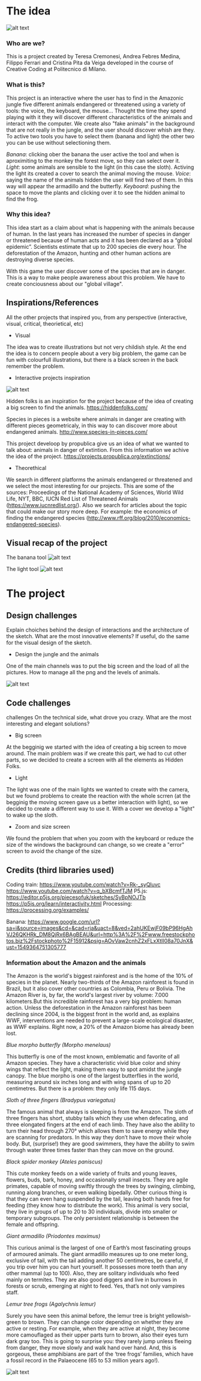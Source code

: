 # The idea

![alt text](https://github.com/drawwithcode/2018-group-work-group-07/blob/master/endangered%20animals.png)

### Who are we?
This is a project created by Teresa Cremonesi, Andrea Febres Medina, Filippo Ferrari and Cristina Pita da Veiga developed in the course of Creative Coding at Politecnico di Milano.

### What is this?
This project is an interactive where the user has to find in the Amazonic jungle five different animals endangered or threatened using a variety of tools: the voice, the keyboard, the mouse... Thought the time they spend playing with it they will discover different characteristics of the animals and interact with the computer. We create also "fake animals" in the background that are not really in the jungle, and the user should discover whish are they. To active two tools you have to select them (banana and light) the other two you can be use without selectioning them. 

*Banana*: clicking ober the banana the user active the tool and when is aproximiting to the monkey the forest move, so they can select over it.
*Light*: some animals are sensible to the light (in this case the sloth). Activing the light its created a cover to search the animal moving the mouse.
*Voice*: saying the name of the animals hidden the user will find two of them. In this way will appear the armadillo and the butterfly.
*Keyboard*: pushing the space to move the plants and clicking over it to see the hidden animal to find the frog.


### Why this idea?
This idea start as a claim about what is happening with the animals because of human. In the last years has increased the number of species in danger or threatened because of human acts and it has been declared as a “global epidemic”. Scientists estimate that up to 200 species die every hour. The deforestation of the Amazon, hunting and other human actions are destroying diverse species. 

With this game the user discover some of the species that are in danger. This is a way to make people awareness about this problem. We have to create conciousness about our "global village".


## Inspirations/References
All the other projects that inspired you, from any perspective (interactive, visual, critical, theorietical, etc)

- Visual

The idea was to create illustrations but not very childish style. At the end the idea is to concern people about a very big problem, the game can be fun with colourfull illustrations, but there is a black screen in the back remember the problem. 

- Interactive projects inspiration

![alt text](https://github.com/drawwithcode/2018-group-work-group-07/blob/master/inspi2000.png)

Hidden folks is an inspiration for the project because of the idea of creating a big screen to find the animals.
https://hiddenfolks.com/

Species in pieces is a website where animals in danger are creating with different pieces geometricaly, in this way to can discover more about endangered animals.
http://www.species-in-pieces.com/

This project develoop by propublica give us an idea of what we wanted to talk about: animals in danger of extintion. From this information we achive the idea of the project.
https://projects.propublica.org/extinctions/

- Theorethical

We search in different platforms the animals endangered or threatened and we select the most interesting for our projects. This are some of the sources: Proceedings of the National Academy of Sciences, World Wild Life, NYT, BBC, IUCN Red List of Threatened Animals (https://www.iucnredlist.org/). Also we search for articles about the topic that could make our story more deep. For example: the economics of finding the endangered species (http://www.rff.org/blog/2010/economics-endangered-species).


## Visual recap of the project
The banana tool
![alt text]( https://github.com/drawwithcode/2018-group-work-group-07/blob/master/banana.gif)

The light tool
![alt text]( https://github.com/drawwithcode/2018-group-work-group-07/blob/master/banana.gif)


# The project

## Design challenges
Explain choiches behind the design of interactions and the architecture of the sketch. What are the most innovative elements?
If useful, do the same for the visual design of the sketch.

- Design the jungle and the animals

One of the main channels was to put the big screen and the load of all the pictures. How to manage all the png and the levels of animals.

![alt text](https://github.com/drawwithcode/2018-group-work-group-07/blob/master/sfondo.png) 


## Code challenges 
challenges On the technical side, what drove you crazy. What are the most interesting and elegant solutions?

- Big screen

At the begginig we started with the idea of creating a big screen to move around. The main problem was if we create this part, we had to cut other parts, so we decided to create a screen with all the elements as Hidden Folks. 

- Light

The light was one of the main lights we wanted to create with the camera, but we found problems to create the reaction with the whole scrren (at the begginig the moving screen gave us a better interaction with light), so we decided to create a different way to use it. With a cover we develop a "light" to wake up the sloth.

- Zoom and size screen

We found the problem that when you zoom with the keyboard or reduze the size of the windows the background can change, so we create a "error" screen to avoid the change of the size.


## Credits (third libraries used)

Coding train: https://www.youtube.com/watch?v=Rk-_syQluvc
              https://www.youtube.com/watch?v=q_bXBcmfTJM
P5.js: https://editor.p5js.org/piecesofuk/sketches/SyBpNOJTb
              https://p5js.org/learn/interactivity.html
Processing: https://processing.org/examples/

Banana: https://www.google.com/url?sa=i&source=images&cd=&cad=rja&uact=8&ved=2ahUKEwjF09bP96HgAhVJ26QKHRk_DM8QjRx6BAgBEAU&url=http%3A%2F%2Fwww.freestockphotos.biz%2Fstockphoto%2F15912&psig=AOvVaw2cnhZ2xFLxXtII08a70JnX&ust=1549364751305777

### Information about the Amazon and the animals
The Amazon is the world's biggest rainforest and is the home of the 10% of species in the planet. Nearly two-thirds of the Amazon rainforest is found in Brazil, but it also cover other countries as Colombia, Peru or Bolivia. The Amazon River is, by far, the world's largest river by volume: 7.000 kilometers.But this incredible rainforest has a very big problem: human action. Unless the deforestation in the Amazon rainforest has been declining since 2004, is the biggest front in the world and, as explains WWF, interventions are needed to prevent a large-scale ecological disaster, as WWF explains. Right now, a 20% of the Amazon biome has already been lost.

*Blue morpho butterfly  (Morpho menelaus)*
 
This butterfly is one of the most known, emblematic and favorite of all Amazon species. They have a characteristic vivid blue color and shiny wings that reflect the light, making them easy to spot amidst the jungle canopy. The blue morpho is one of the largest butterflies in the world, measuring around six inches long and with wing spans of up to 20 centimetres. But there is a problem: they only life 115 days.

*Sloth of three fingers (Bradypus variegatus)*

The famous animal that always is sleeping is from the Amazon. The sloth of three fingers has short, stubby tails which they use when defecating, and three elongated fingers at the end of each limb. They have also the ability to turn their head through 270° which allows them to save energy while they are scanning for predators. In this way they don’t have to move their whole body. But, (surprise!) they are good swimmers, they have the ability to swim through water three times faster than they can move on the ground.
 
*Black spider monkey (Ateles paniscus)*
 
This cute monkey feeds on a wide variety of fruits and young leaves, flowers, buds, bark, honey, and occasionally small insects. They are agile primates, capable of moving swiftly through the trees by swinging, climbing, running along branches, or even walking bipedally. Other curious thing is that they can even hang suspended by the tail, leaving both hands free for feeding (they know how to distribute the work). This animal is very social, they live in groups of up to 20 to 30 individuals, divide into smaller or temporary subgroups. The only persistent relationship is between the female and offspring.

*Giant armadillo (Priodontes maximus)*
 
This curious animal is the largest of one of Earth’s most fascinating groups of armoured animals. The giant armadillo measures up to one meter long, exclusive of tail, with the tail adding another 50 centimetres, be careful, if you trip over him you can hurt yourself. It possesses more teeth than any other mammal (up to 100). Also, they are solitary individuals who feed mainly on termites. They are also good diggers and live in burrows in forests or scrub, emerging at night to feed. Yes, that’s not only vampires staff. 
 
*Lemur tree frogs (Agalychnis lemur)*

Surely you have seen this animal before, the lemur tree is bright yellowish-green to brown. They can change color depending on whether they are active or resting. For example, when they are active at night, they become more camouflaged as their upper parts turn to brown, also their eyes turn dark gray too. This is going to surprise you: they rarely jump unless fleeing from danger, they move slowly and walk hand over hand. And, this is gorgeous, these amphibians are part of the ‘tree frogs’ families, which have a fossil record in the Palaeocene (65 to 53 million years ago!).


![alt text](https://github.com/drawwithcode/2018-group-work-group-07/blob/master/animali2000.png)


